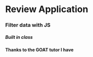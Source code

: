 # Review Application
### Filter data with JS
##### Built in class

**Thanks to the GOAT tutor I have**
